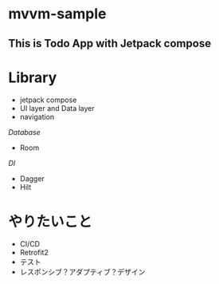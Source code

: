 # mvvm-sample

## This is Todo App with Jetpack compose

# Library
- jetpack compose
- UI layer and Data layer
- navigation
  
*Database*
  
- Room
  
*DI*
  
- Dagger
- Hilt
  
# やりたいこと
- CI/CD
- Retrofit2
- テスト
- レスポンシブ？アダプティブ？デザイン

